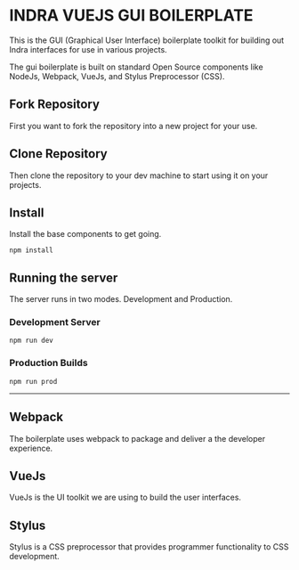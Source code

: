 # INDRA VUEJS GUI BOILERPLATE
This is the GUI (Graphical User Interface) boilerplate toolkit for building out Indra interfaces for use in various projects.

The gui boilerplate is built on standard Open Source components like NodeJs, Webpack, VueJs, and Stylus Preprocessor (CSS).

## Fork Repository
First you want to fork the repository into a new project for your use.

## Clone Repository
Then clone the repository to your dev machine to start using it on your projects.

## Install
Install the base components to get going.

`npm install`

## Running the server
The server runs in two modes.  Development and Production.

### Development Server
`npm run dev`

### Production Builds
`npm run prod`

-------

## Webpack
The boilerplate uses webpack to package and deliver a the developer experience.

## VueJs
VueJs is the UI toolkit we are using to build the user interfaces.

## Stylus
Stylus is a CSS preprocessor that provides programmer functionality to CSS development.
